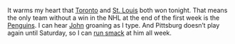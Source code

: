 It warms my heart that
[Toronto](http://sports.espn.go.com/nhl/recap?gameId=251011021) and [St.
Louis](http://sports.espn.go.com/nhl/recap?gameId=251011019) both won
tonight. That means the only team without a win in the NHL at the end of
the first week is the
[Penguins](http://sports.espn.go.com/nhl/clubhouse?team=pit). I can hear
[John](http://blogs.msdn.com/jevdemon/) groaning as I type. And
Pittsburg doesn’t play again until Saturday, so I can [run
smack](http://www.jimrome.com/home/jungle/smacktionary.html) at him all
week.
